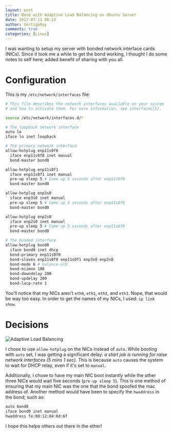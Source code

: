```yaml
---
layout: post
title: Bond with Adaptive Load Balancing on Ubuntu Server
date: 2017-07-11 06:13
author: VertigoRay
comments: true
categories: [Linux]
---
```

I was wanting to setup my server with bonded network interface cards (NICs). Since it took me a while to get the bond working, I thought I do some notes to self here; added benefit of sharing with you all.

# Configuration

This is my `/etc/network/interfaces` file:

```bash
# This file describes the network interfaces available on your system
# and how to activate them. For more information, see interfaces(5).

source /etc/network/interfaces.d/*

# The loopback network interface
auto lo
iface lo inet loopback

# The primary network interface
allow-hotplug enp11s0f0
  iface enp11s0f0 inet manual
  bond-master bond0

allow-hotplug enp11s0f1
  iface enp11s0f1 inet manual
  pre-up sleep 5 # Come up 5 seconds after enp11s0f0
  bond-master bond0

allow-hotplug enp3s0
  iface enp3s0 inet manual
  pre-up sleep 5 # Come up 5 seconds after enp11s0f0
  bond-master bond0

allow-hotplug enp2s0
  iface enp2s0 inet manual
  pre-up sleep 5 # Come up 5 seconds after enp11s0f0
  bond-master bond0

# The bonded interface
allow-hotplug bond0
  iface bond0 inet dhcp
  bond-primary enp11s0f0
  bond-slaves enp11s0f0 enp11s0f1 enp3s0 enp2s0
  bond-mode 6 # balance-alb
  bond-miimon 100
  bond-downdelay 200
  bond-updelay 200
  bond-lacp-rate 1
```

You'll notice that my NICs aren't `eth0`, `eth1`, `eth2`, and `eth3`. Nope, that would be way too easy. In order to get the names of my NICs, I used: `ip link show`.

# Decisions

<!-- <img class="size-medium wp-image-282 alignright" style="margin-top: 0.857143rem; margin-bottom: 0.857143rem; margin-left: 1.71429rem;" src="https://vertigion.com/wp-content/uploads/2017/07/adaptive-load-balancing1-300x279.png" alt="Adaptive Load Balancing" width="300" height="279" /> -->
![Adaptive Load Balancing](https://vertigion.com/wp-content/uploads/2017/07/adaptive-load-balancing1-300x279.png)

I chose to use `allow-hotplug` on the NICs instead of `auto`. While booting with `auto` set, I was getting a significant delay: *a start job is running for raise network interfaces (5 mins 1 sec)*. This is because `auto` causes the system to wait for DHCP relay, even if it's set to `manual`.

Additionally, I chose to have my main NIC boot instantly while the other three NICs would wait five seconds (`pre-up sleep 5`). This is one method of ensuring that my main NIC was the one that the bond spoofed the mac address of. Another method would have been to specify the `hwaddress` in the bond; such as:

```bash
auto bond0
iface bond0 inet manual
hwaddress fe:80:12:04:6d:6f
```

I hope this helps others out there in the ether!
